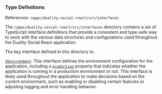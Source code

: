 ### Type Definitions

References: `/apps/duality-social-react/src/interfaces`

The `/apps/duality-social-react/src/interfaces` directory contains a set of TypeScript interface definitions that provide a consistent and type-safe way to work with the various data structures and configurations used throughout the Duality Social React application.

The key interface defined in this directory is:

[`IEnvironment`](/apps/duality-social-node/src/interfaces/environment.ts#L3): This interface defines the environment configuration for the application, including a [`production`](/apps/duality-social-node/src/environment.ts#L7) property that indicates whether the application is running in a production environment or not. This interface is likely used throughout the application to make decisions based on the current environment, such as enabling or disabling certain features or adjusting logging and error handling behavior.
